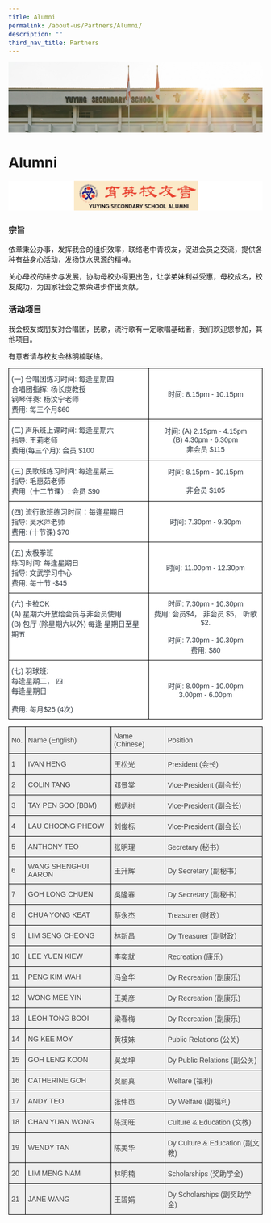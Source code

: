 ```yaml
---
title: Alumni
permalink: /about-us/Partners/Alumni/
description: ""
third_nav_title: Partners
---
```

![](/images/AboutUs.jpg)

Alumni
======

![](/images/Alumni.png)


### 宗旨

依章秉公办事，发挥我会的组织效率，联络老中青校友，促进会员之交流，提供各种有益身心活动，发扬饮水思源的精神。

关心母校的进步与发展，协助母校办得更出色，让学弟妹利益受惠，母校成名，校友成功，为国家社会之繁荣进步作出贡献。

  

### 活动项目

我会校友或朋友对合唱团，民歌，流行歌有一定歌唱基础者，我们欢迎您参加，其他项目。

  

有意者请与校友会林明楠联络。


<style type="text/css">
.tg  {border-collapse:collapse;border-spacing:0;}
.tg td{border-color:black;border-style:solid;border-width:1px;font-family:Arial, sans-serif;font-size:14px;
  overflow:hidden;padding:10px 5px;word-break:normal;}
.tg th{border-color:black;border-style:solid;border-width:1px;font-family:Arial, sans-serif;font-size:14px;
  font-weight:normal;overflow:hidden;padding:10px 5px;word-break:normal;}
.tg .tg-bzww{background-color:#FFF;color:#313942;text-align:left;vertical-align:top}
.tg .tg-vrgi{background-color:#FFF;color:#313942;text-align:center;vertical-align:middle}
.tg .tg-r6qm{background-color:#FFF;color:#313942;text-align:center;vertical-align:top}
</style>
<table class="tg">
<thead>
  <tr>
    <th class="tg-bzww"><span style="font-weight:400;color:#313942">(一) 合唱团练习时间: 每逢星期四 </span><br><span style="background-color:transparent">         合唱团指挥: 杨长庚教授</span><br><span style="background-color:transparent"> </span> <span style="background-color:transparent">        </span> <span style="background-color:transparent">钢琴伴奏: 杨汶宁老师</span><br><span style="background-color:transparent"> </span> <span style="background-color:transparent">        </span> <span style="background-color:transparent">费用: 每三个月$60</span></th>
    <th class="tg-vrgi">时间: 8.15pm - 10.15pm</th>
  </tr>
</thead>
<tbody>
  <tr>
    <td class="tg-bzww"><span style="font-weight:400;color:#313942">(二) 声乐班上课时间: 每逢星期六</span><br><span style="font-weight:400;color:#313942">         指导: 王莉老师 </span><br><span style="font-weight:400;color:#313942">         费用(每三个月): 会员 $100</span></td>
    <td class="tg-vrgi">时间: (A) 2.15pm - 4.15pm<br>         (B) 4.30pm - 6.30pm<br>非会员 $115</td>
  </tr>
  <tr>
    <td class="tg-bzww"><span style="font-weight:400;color:#313942">(三) 民歌班练习时间: 每逢星期三</span><br><span style="font-weight:400;color:#313942">         指导: 毛惠茹老师</span><br><span style="font-weight:400;color:#313942">         费用（十二节课）: 会员 $90</span></td>
    <td class="tg-vrgi">时间: 8.15pm - 10.15pm<br><br>非会员 $105</td>
  </tr>
  <tr>
    <td class="tg-bzww"><span style="font-weight:400;color:#313942">(四) 流行歌班练习时间：每逢星期日</span><br><span style="font-weight:400;color:#313942">         指导: 吴水萍老师</span><br><span style="font-weight:400;color:#313942">         费用: (十节课) $70</span></td>
    <td class="tg-vrgi">时间: 7.30pm - 9.30pm</td>
  </tr>
  <tr>
    <td class="tg-bzww"><span style="font-weight:400;color:#313942"> (五) 太极拳班</span><br><span style="font-weight:400;color:#313942">       练习时间: 每逢星期日</span><br><span style="font-weight:400;color:#313942">       指导: 文武学习中心</span><br><span style="font-weight:400;color:#313942">       费用: 每十节 -$45</span></td>
    <td class="tg-vrgi"> 时间: 11.00pm - 12.30pm</td>
  </tr>
  <tr>
    <td class="tg-bzww"><span style="font-weight:400;color:#313942">(六) 卡拉OK</span><br><span style="font-weight:400;color:#313942">       (A) 星期六开放给会员与非会员使用</span><br><span style="font-weight:400;color:#313942">       (B) 包厅 (除星期六以外) 每逢 星期日至星期五</span></td>
    <td class="tg-r6qm"><span style="font-weight:400;color:#313942">时间: 7.30pm - 10.30pm</span><br><span style="font-weight:400;color:#313942">费用: 会员$4， 非会员 $5， 听歌$2.</span><br><br><span style="font-weight:400;color:#313942">时间: 7.30pm - 10.30pm</span><br><span style="font-weight:400;color:#313942">费用: $80</span></td>
  </tr>
  <tr>
    <td class="tg-bzww"><span style="font-weight:400;color:#313942">(七) 羽球班:</span><br><span style="font-weight:400;color:#313942">       每逢星期二， 四</span><br><span style="font-weight:400;color:#313942">       每逢星期日</span><br><span style="font-weight:400;color:#313942"> </span><br><span style="font-weight:400;color:#313942">       费用: 每月$25 (4次)</span></td>
    <td class="tg-vrgi">时间: 8.00pm - 10.00pm<br>        3.00pm - 6.00pm</td>
  </tr>
</tbody>
</table>




<style type="text/css">
.tg  {border-collapse:collapse;border-spacing:0;}
.tg td{border-color:black;border-style:solid;border-width:1px;font-family:Arial, sans-serif;font-size:14px;
  overflow:hidden;padding:10px 5px;word-break:normal;}
.tg th{border-color:black;border-style:solid;border-width:1px;font-family:Arial, sans-serif;font-size:14px;
  font-weight:normal;overflow:hidden;padding:10px 5px;word-break:normal;}
.tg .tg-vlwp{background-color:#EEE;color:#444;text-align:left;vertical-align:middle}
</style>
<table class="tg">
<thead>
  <tr>
    <th class="tg-vlwp"><span style="color:#444;background-color:#EEE">No.</span></th>
    <th class="tg-vlwp"><span style="color:#444;background-color:#EEE">Name (English)</span></th>
    <th class="tg-vlwp"><span style="color:#444;background-color:#EEE">Name (Chinese)</span></th>
    <th class="tg-vlwp"><span style="color:#444;background-color:#EEE">Position</span></th>
  </tr>
</thead>
<tbody>
  <tr>
    <td class="tg-vlwp"><span style="color:#444;background-color:#EEE">1</span></td>
    <td class="tg-vlwp"><span style="color:#444;background-color:#EEE">IVAN HENG</span></td>
    <td class="tg-vlwp"><span style="color:#444;background-color:#EEE"> 王松光</span></td>
    <td class="tg-vlwp"><span style="color:#444;background-color:#EEE">President (会长)</span></td>
  </tr>
  <tr>
    <td class="tg-vlwp"><span style="color:#444;background-color:#EEE">2</span></td>
    <td class="tg-vlwp"><span style="color:#444;background-color:#EEE">COLIN TANG </span></td>
    <td class="tg-vlwp"><span style="color:#444;background-color:#EEE">邓景棠</span></td>
    <td class="tg-vlwp"><span style="color:#444;background-color:#EEE">Vice-President (副会长)</span></td>
  </tr>
  <tr>
    <td class="tg-vlwp"><span style="color:#444;background-color:#EEE">3</span></td>
    <td class="tg-vlwp"><span style="color:#444;background-color:#EEE">TAY PEN SOO (BBM)</span></td>
    <td class="tg-vlwp"><span style="color:#444;background-color:#EEE"> 郑炳树</span></td>
    <td class="tg-vlwp"><span style="color:#444;background-color:#EEE">Vice-President (副会长)</span></td>
  </tr>
  <tr>
    <td class="tg-vlwp"><span style="color:#444;background-color:#EEE">4</span></td>
    <td class="tg-vlwp"><span style="color:#444;background-color:#EEE">LAU CHOONG PHEOW </span></td>
    <td class="tg-vlwp"><span style="color:#444;background-color:#EEE">刘俊标</span></td>
    <td class="tg-vlwp"><span style="color:#444;background-color:#EEE">Vice-President (副会长)</span></td>
  </tr>
  <tr>
    <td class="tg-vlwp"><span style="color:#444;background-color:#EEE">5</span></td>
    <td class="tg-vlwp"><span style="color:#444;background-color:#EEE">ANTHONY TEO</span></td>
    <td class="tg-vlwp"><span style="color:#444;background-color:#EEE"> 张明理</span></td>
    <td class="tg-vlwp"><span style="color:#444;background-color:#EEE">Secretary (秘书）</span></td>
  </tr>
  <tr>
    <td class="tg-vlwp"><span style="color:#444;background-color:#EEE">6</span></td>
    <td class="tg-vlwp"><span style="color:#444;background-color:#EEE">WANG SHENGHUI AARON </span></td>
    <td class="tg-vlwp"><span style="color:#444;background-color:#EEE">王升辉</span></td>
    <td class="tg-vlwp"><span style="color:#444;background-color:#EEE">Dy Secretary (副秘书）</span></td>
  </tr>
  <tr>
    <td class="tg-vlwp"><span style="color:#444;background-color:#EEE">7</span></td>
    <td class="tg-vlwp"><span style="color:#444;background-color:#EEE">GOH LONG CHUEN </span></td>
    <td class="tg-vlwp"><span style="color:#444;background-color:#EEE">吳隆春</span></td>
    <td class="tg-vlwp"><span style="color:#444;background-color:#EEE">Dy Secretary (副秘书）</span></td>
  </tr>
  <tr>
    <td class="tg-vlwp"><span style="color:#444;background-color:#EEE">8</span></td>
    <td class="tg-vlwp"><span style="color:#444;background-color:#EEE">CHUA YONG KEAT</span></td>
    <td class="tg-vlwp"><span style="color:#444;background-color:#EEE"> 蔡永杰</span></td>
    <td class="tg-vlwp"><span style="color:#444;background-color:#EEE">Treasurer (财政）</span></td>
  </tr>
  <tr>
    <td class="tg-vlwp"><span style="color:#444;background-color:#EEE">9</span></td>
    <td class="tg-vlwp"><span style="color:#444;background-color:#EEE">LIM SENG CHEONG </span></td>
    <td class="tg-vlwp"><span style="color:#444;background-color:#EEE">林新昌</span></td>
    <td class="tg-vlwp"><span style="color:#444;background-color:#EEE">Dy Treasurer (副财政）</span></td>
  </tr>
  <tr>
    <td class="tg-vlwp"><span style="color:#444;background-color:#EEE">10</span></td>
    <td class="tg-vlwp"><span style="color:#444;background-color:#EEE">LEE YUEN KIEW </span></td>
    <td class="tg-vlwp"><span style="color:#444;background-color:#EEE">李奕就</span></td>
    <td class="tg-vlwp"><span style="color:#444;background-color:#EEE">Recreation (康乐)</span></td>
  </tr>
  <tr>
    <td class="tg-vlwp"><span style="color:#444;background-color:#EEE">11</span></td>
    <td class="tg-vlwp"><span style="color:#444;background-color:#EEE">PENG KIM WAH</span></td>
    <td class="tg-vlwp"><span style="color:#444;background-color:#EEE"> 冯金华</span></td>
    <td class="tg-vlwp"><span style="color:#444;background-color:#EEE">Dy Recreation (副康乐)</span></td>
  </tr>
  <tr>
    <td class="tg-vlwp"><span style="color:#444;background-color:#EEE">12</span></td>
    <td class="tg-vlwp"><span style="color:#444;background-color:#EEE">WONG MEE YIN </span></td>
    <td class="tg-vlwp"><span style="color:#444;background-color:#EEE">王美彦</span></td>
    <td class="tg-vlwp"><span style="color:#444;background-color:#EEE">Dy Recreation (副康乐)</span></td>
  </tr>
  <tr>
    <td class="tg-vlwp"><span style="color:#444;background-color:#EEE">13</span></td>
    <td class="tg-vlwp"><span style="color:#444;background-color:#EEE">LEOH TONG BOOI </span></td>
    <td class="tg-vlwp"><span style="color:#444;background-color:#EEE">梁春梅</span></td>
    <td class="tg-vlwp"><span style="color:#444;background-color:#EEE">Dy Recreation (副康乐)</span></td>
  </tr>
  <tr>
    <td class="tg-vlwp"><span style="color:#444;background-color:#EEE">14</span></td>
    <td class="tg-vlwp"><span style="color:#444;background-color:#EEE">NG KEE MOY</span></td>
    <td class="tg-vlwp"><span style="color:#444;background-color:#EEE"> 黄枝妹</span></td>
    <td class="tg-vlwp"><span style="color:#444;background-color:#EEE">Public Relations (公关)</span></td>
  </tr>
  <tr>
    <td class="tg-vlwp"><span style="color:#444;background-color:#EEE">15</span></td>
    <td class="tg-vlwp"><span style="color:#444;background-color:#EEE">GOH LENG KOON</span></td>
    <td class="tg-vlwp"><span style="color:#444;background-color:#EEE"> 吳龙坤</span></td>
    <td class="tg-vlwp"><span style="color:#444;background-color:#EEE">Dy Public Relations (副公关)</span></td>
  </tr>
  <tr>
    <td class="tg-vlwp"><span style="color:#444;background-color:#EEE">16</span></td>
    <td class="tg-vlwp"><span style="color:#444;background-color:#EEE">CATHERINE GOH </span></td>
    <td class="tg-vlwp"><span style="color:#444;background-color:#EEE">吳丽真</span></td>
    <td class="tg-vlwp"><span style="color:#444;background-color:#EEE">Welfare (福利)</span></td>
  </tr>
  <tr>
    <td class="tg-vlwp"><span style="color:#444;background-color:#EEE">17</span></td>
    <td class="tg-vlwp"><span style="color:#444;background-color:#EEE">ANDY TEO</span></td>
    <td class="tg-vlwp"><span style="color:#444;background-color:#EEE"> 张伟岜</span></td>
    <td class="tg-vlwp"><span style="color:#444;background-color:#EEE">Dy Welfare (副福利)</span></td>
  </tr>
  <tr>
    <td class="tg-vlwp"><span style="color:#444;background-color:#EEE">18</span></td>
    <td class="tg-vlwp"><span style="color:#444;background-color:#EEE">CHAN YUAN WONG</span></td>
    <td class="tg-vlwp"><span style="color:#444;background-color:#EEE"> 陈润旺</span></td>
    <td class="tg-vlwp"><span style="color:#444;background-color:#EEE">Culture &amp; Education (文教)</span></td>
  </tr>
  <tr>
    <td class="tg-vlwp"><span style="color:#444;background-color:#EEE">19</span></td>
    <td class="tg-vlwp"><span style="color:#444;background-color:#EEE">WENDY TAN </span></td>
    <td class="tg-vlwp"><span style="color:#444;background-color:#EEE">陈美华</span></td>
    <td class="tg-vlwp"><span style="color:#444;background-color:#EEE">Dy Culture &amp; Education (副文教)</span></td>
  </tr>
  <tr>
    <td class="tg-vlwp"><span style="color:#444;background-color:#EEE">20</span></td>
    <td class="tg-vlwp"><span style="color:#444;background-color:#EEE">LIM MENG NAM</span></td>
    <td class="tg-vlwp"><span style="color:#444;background-color:#EEE"> 林明楠</span></td>
    <td class="tg-vlwp"><span style="color:#444;background-color:#EEE">Scholarships (奖助学金)</span></td>
  </tr>
  <tr>
    <td class="tg-vlwp"><span style="color:#444;background-color:#EEE">21</span></td>
    <td class="tg-vlwp"><span style="color:#444;background-color:#EEE">JANE WANG </span></td>
    <td class="tg-vlwp"><span style="color:#444;background-color:#EEE">王碧娟</span></td>
    <td class="tg-vlwp"><span style="color:#444;background-color:#EEE">Dy Scholarships (副奖助学金)</span></td>
  </tr>
</tbody>
</table>
